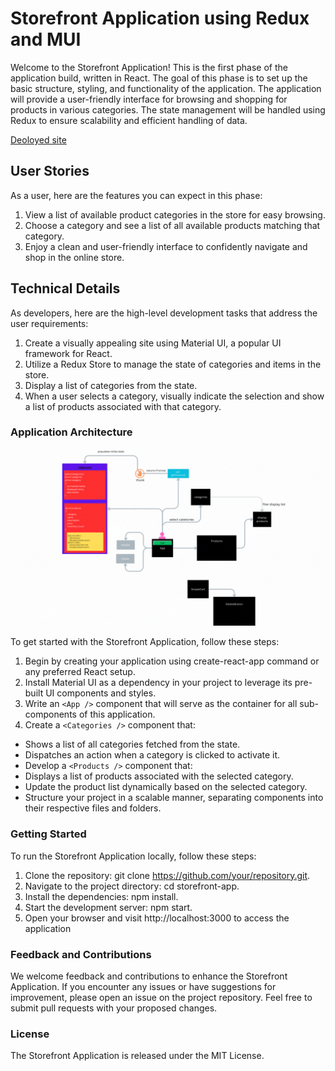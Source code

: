 # Storefront Application using Redux and MUI

Welcome to the Storefront Application! This is the first phase of the application build, written in React. The goal of this phase is to set up the basic structure, styling, and functionality of the application. The application will provide a user-friendly interface for browsing and shopping for products in various categories. The state management will be handled using Redux to ensure scalability and efficient handling of data.

[Deoloyed site]('https://main--transcendent-monstera-1d9151.netlify.app/')

## User Stories

As a user, here are the features you can expect in this phase:

1. View a list of available product categories in the store for easy browsing.
2. Choose a category and see a list of all available products matching that category.
3. Enjoy a clean and user-friendly interface to confidently navigate and shop in the online store.

## Technical Details

As developers, here are the high-level development tasks that address the user requirements:

1. Create a visually appealing site using Material UI, a popular UI framework for React.
2. Utilize a Redux Store to manage the state of categories and items in the store.
3. Display a list of categories from the state.
4. When a user selects a category, visually indicate the selection and show a list of products associated with that category.

### Application Architecture

![UML for storefront app](UML/categories.gif)

To get started with the Storefront Application, follow these steps:

1. Begin by creating your application using create-react-app command or any preferred React setup.
2. Install Material UI as a dependency in your project to leverage its pre-built UI components and styles.
3. Write an `<App />` component that will serve as the container for all sub-components of this application.
4. Create a `<Categories />` component that:

- Shows a list of all categories fetched from the state.
- Dispatches an action when a category is clicked to activate it.
- Develop a `<Products />` component that:
- Displays a list of products associated with the selected category.
- Update the product list dynamically based on the selected category.
- Structure your project in a scalable manner, separating components into their respective files and folders.

### Getting Started

To run the Storefront Application locally, follow these steps:

1. Clone the repository: git clone https://github.com/your/repository.git.
2. Navigate to the project directory: cd storefront-app.
3. Install the dependencies: npm install.
4. Start the development server: npm start.
5. Open your browser and visit http://localhost:3000 to access the application

### Feedback and Contributions

We welcome feedback and contributions to enhance the Storefront Application. If you encounter any issues or have suggestions for improvement, please open an issue on the project repository. Feel free to submit pull requests with your proposed changes.

### License

The Storefront Application is released under the MIT License.
